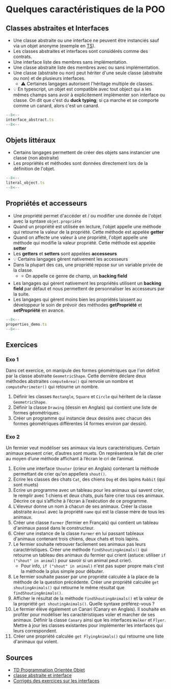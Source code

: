 # Quelques caractéristiques de la POO

## Classes abstraites et Interfaces

-   Une classe abstraite ou une interface ne peuvent être instanciés sauf via un objet anonyme (exemple en [TS](https://stackoverflow.com/questions/42766986/typescript-anonymous-class)).
-   Les classes abstraites et interfaces sont considérés comme des contrats.
-   Une interface liste des membres sans implémentation.
-   Une classe abstraite liste des membres avec ou sans implémentation.
-   Une classe (abstraite ou non) peut hériter d'une seule classe (abstraite ou non) et de plusieurs interfaces.
    -   :warning: Certaines langages autorisent l'héritage multiple de classes.
-   :bulb: En typescript, un objet est compatible avec tout object qui a les mêmes champs sans avoir à explicitement implémenter son interface ou classe. On dit que c'est du **duck typing**; si ça marche et se comporte comme un canard, alors c'est un canard.

```ts title="Classes abstraites et Interfaces"
--8<--
interface_abstract.ts
--8<--
```

## Objets littéraux

-   Certains langages permettent de créer des objets sans instancier une classe (non abstraite)
-   Les propriétés et méthodes sont données directement lors de la définition de l'objet.

```ts title="Objets littéraux"
--8<--
literal_object.ts
--8<--
```

## Propriétés et accesseurs

-   Une propriété permet d'accéder et / ou modifier une donnée de l'objet avec la syntaxe `objet.propriété`
-   Quand un propriété est utilisée en lecture, l'objet appelle une méthode qui retourne la valeur de la propriété. Cette méthode est appelée **getter**
-   Quand on affecte une valeur à une propriété, l'objet appelle une méthode qui modifie la valeur propriété. Cette méthode est appelée **setter**
-   Les **getters** et **setters** sont appelées **accesseurs**
-   :bulb: Certains langages gèrent nativement les accesseurs
-   Dans la plupart des cas, une propriété repose sur un variable privée de la classe.
    -   :star: On appelle ce genre de champ, un **backing field**
-   Les langages qui gèrent nativement les propriétés utilisent un **backing field** par défaut et nous permettent de personnaliser les accesseurs par la suite.
-   Les langages qui gèrent moins bien les propriétés laissent au développeur le soin de prévoir des méthodes **getPropriété** et **setPropriété** en avance.

```ts title="Propriétés"
--8<--
properties_demo.ts
--8<--
```

## Exercices

### Exo 1

Dans cet exercice, on manipule des formes géométriques que l'on définit par la classe abstraite `GeometricShape`. Cette dernière déclare deux méthodes abstraites `computeArea()` qui renvoie un nombre et `computePerimeter()` qui retourne un nombre.

1.  Définir les classes `Rectangle`, `Square` et `Circle` qui héritent de la classe `GeometricShape`.
1.  Définir la classe `Drawing` (dessin en Anglais) qui contient une liste de formes géométriques.
1.  Créer un programme qui instancie deux dessins avec chacun des formes géométriques différentes (4 formes environ par dessin).

### Exo 2

Un fermier veut modéliser ses animaux via leurs caractéristiques. Certain animaux peuvent crier, d’autres sont muets. On représentera le fait de crier au moyen d’une méthode affichant à l’écran le cri de l’animal.

1.  Ecrire une interface `Shouter` (crieur en Anglais) contenant la méthode permettant de crier qu'on appellera `shout()`.
1.  Ecrire les classes des chats `Cat`, des chiens `Dog` et des lapins `Rabbit` (qui sont muets)
1.  Ecrire un programme avec un tableau pour les animaux qui savent crier, le remplir avec 1 chiens et deux chats, puis faire crier tous ces animaux. Décrire ce qui s’affiche à l’écran à l’exécution de ce programme.
1.  L'éleveur donne un nom à chacun de ses animaux. Créer la classe abstraite `Animal` avec la propriété `name` qui est la classe mère de tous les animaux.
1.  Créer une classe `Farmer` (fermier en Français) qui contient un tableau d'animaux passé dans le constructeur.
1.  Créer une instance de la classe `Farmer` en lui passant tableaux d'animaux contenant trois chiens, deux chats et trois lapins.
1.  Le fermier souhaite retrouver facilement ses animaux pas leurs caractéristiques. Créer une méthode `findShoutingAnimals()` qui retourne un tableau des animaux du fermier qui crient (astuce: utiliser `if ("shout" in animal)` pour savoir si un animal peut crier).
    -   Pour info, `if ("shout" in animal)` n'est pas super propre mais c'est la méthode la plus simple pour débuter.
1.  Le fermier souhaite passer par une propriété calculée à la place de la méthode de la question précédente. Créer une propriété calculée `get shoutingAnimals()` qui retourne le même résultat que `findShoutingAnimals()`.
1.  Afficher le résultat de la méthode `findShoutingAnimals()` et la valeur de la propriété `get shoutingAnimals()`. Quelle syntaxe préférez-vous ?
1.  Le fermier élève également un Canari (Canary en Anglais). Il souhaite en profiter pour modéliser les caractéristiques voler et marcher de ses animaux. Définir la classe `Canary` ainsi que les interfaces `Walker` et `Flyer`. Mettre à jour les classes existantes pour implémenter les interfaces qui leurs correspondent.
1.  Créer une propriété calculée `get FlyingAnimals()` qui retourne une liste d'animaux qui volent.

## Sources

-   [TD Programmation Orientée Objet](https://www.irif.fr/~emiquey/enseignement/poo3/TD6.pdf)
-   [classe abstraite et interface](https://www.u-picardie.fr/ferment/java/chap12_c.html)
-   [Corrigés des exercices sur les interfaces](https://deptinfo.cnam.fr/Enseignement/CycleA/APA/nfa032/docs/corriges-interfaces-1.pdf)
